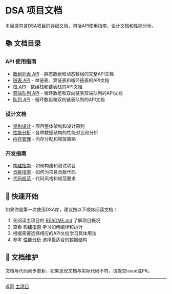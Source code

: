# DSA 项目文档

本目录包含DSA项目的详细文档，包括API使用指南、设计文档和性能分析。

## 📚 文档目录

### API 使用指南
- [数组列表 API](array_list_api.md) - 静态数组和动态数组的完整API文档
- [链表 API](linked_list_api.md) - 单链表、双链表和循环链表的API文档
- [栈 API](stack_api.md) - 数组栈和链表栈的API文档
- [双端队列 API](deque_api.md) - 循环数组和双向链表双端队列的API文档
- [队列 API](queue_api.md) - 循环数组和双向链表队列的API文档

### 设计文档
- [架构设计](architecture.md) - 项目整体架构和设计原则
- [性能分析](performance.md) - 各种数据结构的性能对比和分析
- [内存管理](memory_management.md) - 内存分配和释放策略

### 开发指南
- [构建指南](build_guide.md) - 如何构建和测试项目
- [贡献指南](contributing.md) - 如何为项目贡献代码
- [代码规范](coding_standards.md) - 代码风格和规范要求

## 🚀 快速开始

如果你是第一次使用DSA库，建议按以下顺序阅读文档：

1. 先阅读主项目的 [README.md](../README.md) 了解项目概况
2. 查看 [构建指南](build_guide.md) 学习如何编译和运行
3. 根据需要选择相应的API文档学习具体用法
4. 参考 [性能分析](performance.md) 选择最适合的数据结构

## 📝 文档维护

文档与代码同步更新，如果发现文档与实际代码不符，请提交issue或PR。

---

返回 [主项目](../README.md)
